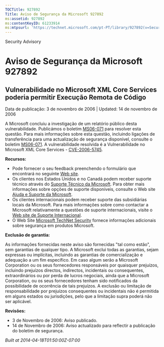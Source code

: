 ```yaml
---
TOCTitle: 927892
Title: Aviso de Segurança da Microsoft 927892
ms:assetid: 927892
ms:contentKeyID: 61233914
ms:mtpsurl: 'https://technet.microsoft.com/pt-PT/library/927892(v=Security.10)'
---
```


Security Advisory

Aviso de Segurança da Microsoft 927892
======================================

Vulnerabilidade no Microsoft XML Core Services poderia permitir Execução Remota de Código
-----------------------------------------------------------------------------------------

Data de publicação: 3 de novembro de 2006 | Updated: 14 de novembro de 2006

A Microsoft concluiu a investigação de um relatório público desta vulnerabilidade. Publicámos o boletim [MS06-071](http://www.microsoft.com/portugal/technet/seguranca/boletins/ms06-071.mspx) para resolver esta questão. Para mais informações sobre esta questão, incluindo ligações de transferência para uma actualização de segurança disponível, consulte o boletim [MS06-071](http://www.microsoft.com/portugal/technet/seguranca/boletins/ms06-071.mspx). A vulnerabilidade resolvida é a Vulnerabilidade no Microsoft XML Core Services - [CVE-2006-5745](http://www.cve.mitre.org/cgi-bin/cvename.cgi?name=cve-2006-5745).

**Recursos:**

-   Pode fornecer o seu feedback preenchendo o formulário que encontrará no seguinte [Web site](https://support.microsoft.com/common/survey.aspx?scid=sw;en;1257&amp;showpage=1&amp;ws=technet&amp;sd=tech).
-   Os clientes nos Estados Unidos e no Canadá podem receber suporte técnico através do [Suporte Técnico da Microsoft](http://go.microsoft.com/fwlink/?linkid=21131). Para obter mais informações sobre opções de suporte disponíveis, consulte o Web site [Ajuda e Suporte da Microsoft](http://support.microsoft.com/).
-   Os clientes internacionais podem receber suporte das subsidiárias locais da Microsoft. Para mais informações sobre como contactar a Microsoft relativamente a questões de suporte internacionais, visite o [Web site de Suporte Internacional](http://go.microsoft.com/fwlink/?linkid=21155).
-   O Web Site [Microsoft TechNet Security](http://go.microsoft.com/fwlink/?linkid=21132) fornece informações adicionais sobre segurança em produtos Microsoft.

**Exclusão de garantia:**

As informações fornecidas neste aviso são fornecidas "tal como estão", sem garantias de qualquer tipo. A Microsoft exclui todas as garantias, sejam expressas ou implícitas, incluindo as garantias de comercialização e adequação a um fim específico. Em caso algum serão a Microsoft Corporation ou os seus fornecedores responsáveis por quaisquer prejuízos, incluindo prejuízos directos, indirectos, incidentais ou consequentes, extraordinários ou por perda de lucros negociais, ainda que a Microsoft Corporation, ou os seus fornecedores tenham sido notificados da possibilidade de ocorrência de tais prejuízos. A exclusão ou limitação de responsabilidade por prejuízos consequentes ou incidentais não é permitida em alguns estados ou jurisdições, pelo que a limitação supra poderá não ser aplicável.

**Revisões:**

-   3 de Novembro de 2006: Aviso publicado.
-   14 de Novembro de 2006: Aviso actualizado para reflectir a publicação do boletim de segurança.

*Built at 2014-04-18T01:50:00Z-07:00*

